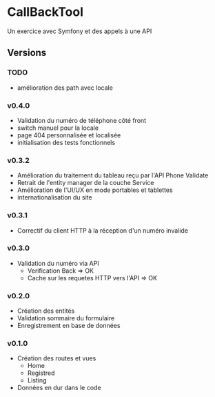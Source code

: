 # CallBackTool

Un exercice avec Symfony et des appels à une API

## Versions

### TODO
  * amélioration des path avec locale

### v0.4.0
  * Validation du numéro de téléphone côté front
  * switch manuel pour la locale
  * page 404 personnalisée et localisée
  * initialisation des tests fonctionnels
    
### v0.3.2
  * Amélioration du traitement du tableau reçu par l'API Phone Validate
  * Retrait de l'entity manager de la couche Service
  * Amélioration de l'UI/UX en mode portables et tablettes
  * internationalisation du site

### v0.3.1
  * Correctif du client HTTP à la réception d'un numéro invalide
  
### v0.3.0
  * Validation du numéro via API
    * Verification Back => OK
    * Cache sur les requetes HTTP vers l'API => OK

### v0.2.0
  * Création des entités
  * Validation sommaire du formulaire
  * Enregistrement en base de données

### v0.1.0

  * Création des routes et vues
    * Home
    * Registred
    * Listing
  * Données en dur dans le code